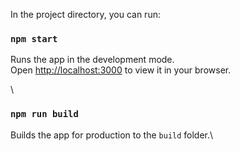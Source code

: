 
In the project directory, you can run:

### `npm start`

Runs the app in the development mode.\
Open [http://localhost:3000](http://localhost:3000) to view it in your browser.

\
### `npm run build`

Builds the app for production to the `build` folder.\
